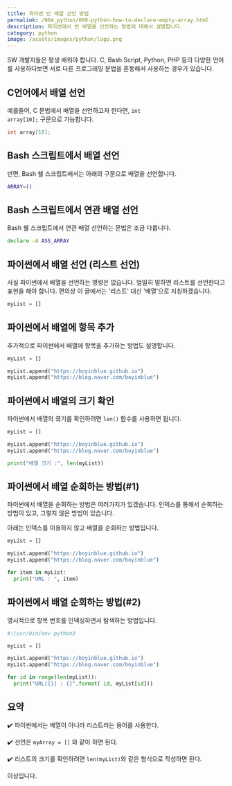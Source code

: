 ```yaml
---
title: 파이썬 빈 배열 선언 방법
permalink: /004_python/009-python-how-to-declare-empty-array.html
description: 파이썬에서 빈 배열을 선언하는 방법에 대해서 설명합니다.
category: python
image: /assets/images/python/logo.png
---
```

SW 개발자들은 평생 배워야 합니다. 
C, Bash Script, Python, PHP 등의 다양한 언어를 사용하다보면 
서로 다른 프로그래밍 문법을 혼동해서 사용하는 경우가 있습니다. 


C언어에서 배열 선언
---


예를들어, C 문법에서 배열을 선언하고자 한다면, 
<code>int array[10];</code> 구문으로 가능합니다. 


```C
int array[10];
```


Bash 스크립트에서 배열 선언
---


반면, Bash 쉘 스크립트에서는 아래의 구문으로 배열을 선언합니다. 


```bash
ARRAY=()
```


Bash 스크립트에서 연관 배열 선언
---


Bash 쉘 스크립트에서 연관 배열 선언하는 문법은 조금 다릅니다.


```bash
declare -A ASS_ARRAY
``` 


파이썬에서 배열 선언 (리스트 선언)
---


사실 파이썬에서 배열을 선언하는 명령은 없습니다. 
엄밀히 말하면 리스트를 선언한다고 표현을 해야 합니다. 
편의상 이 글에서는 '리스트' 대신 '배열'으로 지칭하겠습니다. 


```python
myList = []
```


파이썬에서 배열에 항목 추가
---


추가적으로 파이썬에서 배열에 항목을 추가하는 방법도 설명합니다. 


```python
myList = []

myList.append("https://boyinblue.github.io")
myList.append("https://blog.naver.com/boyinblue")
```


파이썬에서 배열의 크기 확인
---


파이썬에서 배열의 킄기를 확인하려면 <code>len()</code> 
함수를 사용하면 됩니다. 


```python
myList = []

myList.append("https://boyinblue.github.io")
myList.append("https://blog.naver.com/boyinblue")

print("배열 크기 :", len(myList))
```


파이썬에서 배열 순회하는 방법(#1)
---


파이썬에서 배열을 순회하는 방법은 여러가지가 있겠습니다. 
인덱스를 통해서 순회하는 방법이 있고, 그렇지 않은 방법이 있습니다. 


아래는 인덱스를 이용하지 않고 배열을 순회하는 방법입니다. 


```python
myList = []

myList.append("https://boyinblue.github.io")
myList.append("https://blog.naver.com/boyinblue")

for item in myList:
  print("URL : ", item)
```


파이썬에서 배열 순회하는 방법(#2)
---


명시적으로 항목 번호를 인덱싱하면서 탐색하는 방법입니다. 


```python
#!/usr/bin/env python3

myList = []

myList.append("https://boyinblue.github.io")
myList.append("https://blog.naver.com/boyinblue")

for id in range(len(myList)):
  print("URL[{}] : {}".format( id, myList[id]))
```


요약
---


✔️ 파이썬에서는 배열이 아니라 리스트라는 용어를 사용한다. 


✔️ 선언은 <code>myArray = []</code> 와 같이 하면 된다. 


✔️ 리스트의 크기를 확인하려면 <code>len(myList)</code>와 같은 
형식으로 작성하면 된다. 


이상입니다. 
